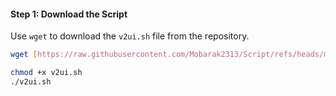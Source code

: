 #### Step 1: Download the Script

Use `wget` to download the `v2ui.sh` file from the repository.

```bash
wget [https://raw.githubusercontent.com/Mobarak2313/Script/refs/heads/main/v2ui.sh](https://raw.githubusercontent.com/Mobarak2313/Script/refs/heads/main/v2ui.sh)
```
```bash
chmod +x v2ui.sh
./v2ui.sh
```

